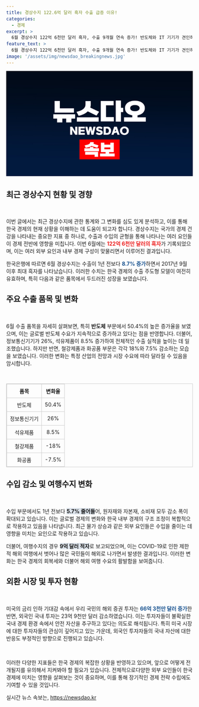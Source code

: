 ```yaml
---
title: 경상수지 122.6억 달러 흑자 수출 급증 이유!
categories:
  - 경제
excerpt: >
  6월 경상수지 122억 6천만 달러 흑자, 수출 9개월 연속 증가! 반도체와 IT 기기가 견인하는 호황 속, 여행수지는 적자 확대. 한국 경제에 던지는 신호를 놓치지 마세요!
feature_text: >
  6월 경상수지 122억 6천만 달러 흑자, 수출 9개월 연속 증가! 반도체와 IT 기기가 견인하는 호황 속, 여행수지는 적자 확대. 한국 경제에 던지는 신호를 놓치지 마세요!
image: '/assets/img/newsdao_breakingnews.jpg'
---
```


<p><img src="/assets/img/newsdao_breakingnews.jpg" alt="ontimetimes 속보" /></p>

<h2 data-ke-size="size26">최근 경상수지 현황 및 경향</h2>

<p data-ke-size="size16">&nbsp;</p>

<p>이번 글에서는 최근 경상수지에 관한 통계와 그 변화를 심도 있게 분석하고, 이를 통해 한국 경제의 현재 상황을 이해하는 데 도움이 되고자 합니다. 경상수지는 국가의 경제 건강을 나타내는 중요한 지표 중 하나로, 수출과 수입의 균형을 통해 나타나는 여러 요인들이 경제 전반에 영향을 미칩니다. 이번 6월에는 <b><span style="color: #ee2323;">122억 6천만 달러의 흑자</span></b>가 기록되었으며, 이는 여러 외부 요인과 내부 경제 구성이 맞물리면서 이루어진 결과입니다.</p>

<p>한국은행에 따르면 6월 경상수지는 수출이 1년 전보다 <b><span style="color: #1a5490;">8.7% 증가</span></b>하면서 2017년 9월 이후 최대 흑자를 나타났습니다. 이러한 수치는 한국 경제의 수출 주도형 모델이 여전히 유효하며, 특히 다음과 같은 품목에서 두드러진 성장을 보였습니다.</p>

<h2 data-ke-size="size26">주요 수출 품목 및 변화</h2>

<p data-ke-size="size16">&nbsp;</p>

<p>6월 수출 품목을 자세히 살펴보면, 특히 <b><span style="color: #eee2323;">반도체</span></b> 부문에서 50.4%의 높은 증가율을 보였으며, 이는 글로벌 반도체 수요가 지속적으로 증가하고 있다는 점을 반영합니다. 더불어, 정보통신기기가 26%, 석유제품이 8.5% 증가하여 전체적인 수출 실적을 높이는 데 일조했습니다. 하지만 반면, 철강제품과 화공품 부문은 각각 18%와 7.5% 감소하는 모습을 보였습니다. 이러한 변화는 특정 산업의 전망과 시장 수요에 따라 달라질 수 있음을 암시합니다.</p>

<p data-ke-size="size16">&nbsp;</p>

<table style="width: 100%; border: 1px solid #ccc; border-collapse: collapse;">
<thead>
<tr>
<th style="padding: 8px; border: 1px solid #ccc; text-align: center;"><b>품목</b></th>
<th style="padding: 8px; border: 1px solid #ccc; text-align: center;"><b>변화율</b></th>
</tr>
</thead>
<tbody>
<tr>
<td style="padding: 8px; border: 1px solid #ccc; text-align: center;">반도체</td>
<td style="padding: 8px; border: 1px solid #ccc; text-align: center;">50.4%</td>
</tr>
<tr>
<td style="padding: 8px; border: 1px solid #ccc; text-align: center;">정보통신기기</td>
<td style="padding: 8px; border: 1px solid #ccc; text-align: center;">26%</td>
</tr>
<tr>
<td style="padding: 8px; border: 1px solid #ccc; text-align: center;">석유제품</td>
<td style="padding: 8px; border: 1px solid #ccc; text-align: center;">8.5%</td>
</tr>
<tr>
<td style="padding: 8px; border: 1px solid #ccc; text-align: center;">철강제품</td>
<td style="padding: 8px; border: 1px solid #ccc; text-align: center;">-18%</td>
</tr>
<tr>
<td style="padding: 8px; border: 1px solid #ccc; text-align: center;">화공품</td>
<td style="padding: 8px; border: 1px solid #ccc; text-align: center;">-7.5%</td>
</tr>
</tbody>
</table>

<h2 data-ke-size="size26">수입 감소 및 여행수지 변화</h2>

<p data-ke-size="size16">&nbsp;</p>

<p>수입 부문에서도 1년 전보다 <b><span style="background-color: #21538527;">5.7% 줄어들</span></b>어, 원자재와 자본재, 소비재 모두 감소 폭이 확대되고 있습니다. 이는 글로벌 경제의 변화와 한국 내부 경제의 구조 조정이 복합적으로 작용하고 있음을 나타냅니다. 최근 물가 상승과 같은 외부 요인들은 수입을 줄이는 데 영향을 미치는 요인으로 작용하고 있습니다.</p>

<p>더불어, 여행수지의 경우 <b><span style="background-color: #21538527;">9억 달러 적자</span></b>로 보고되었으며, 이는 COVID-19로 인한 제한적 해외 여행에서 벗어나 많은 국민들이 해외로 나가면서 발생한 결과입니다. 이러한 변화는 한국 경제의 회복세와 더불어 해외 여행 수요의 활발함을 보여줍니다.</p>

<h2 data-ke-size="size26">외환 시장 및 투자 현황</h2>

<p data-ke-size="size16">&nbsp;</p>

<p>미국의 금리 인하 기대감 속에서 우리 국민의 해외 증권 투자는 <b><span style="color: #1a5490;">66억 3천만 달러 증가</span></b>한 반면, 외국인 국내 투자는 23억 9천만 달러 감소하였습니다. 이는 투자자들이 불확실한 국내 경제 환경 속에서 안전 자산을 추구하고 있다는 의도로 해석됩니다. 특히 미국 시장에 대한 투자자들의 관심이 깊어지고 있는 가운데, 외국인 투자자들의 국내 자산에 대한 반응도 부정적인 방향으로 진행되고 있습니다.</p>

<p data-ke-size="size16">&nbsp;</p>

<p>이러한 다양한 지표들은 한국 경제의 복잡한 상황을 반영하고 있으며, 앞으로 어떻게 전개될지를 유의해서 지켜봐야 할 필요가 있습니다. 전체적으로다양한 외부 요인들이 한국 경제에 미치는 영향을 살펴보는 것이 중요하며, 이를 통해 장기적인 경제 전략 수립에도 기여할 수 있을 것입니다.</p>
실시간 뉴스 속보는, <a href="https://newsdao.kr" rel="dofollow">https://newsdao.kr</a>



